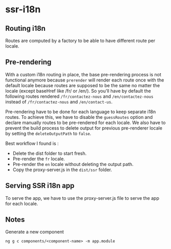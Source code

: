 # ssr-i18n

## Routing i18n

Routes are computed by a factory to be able to have different route per locale.

## Pre-rendering 

With a custom i18n routing in place, the base pre-rendering process is not functional anymore because `prerender` will render each route once with the default locale because routes are supposed to be the same no matter the locale (except baseHref like /fr/ or /en/). So you'll have by default the following routes rendered `/fr/contactez-nous` and `/en/contactez-nous` instead of `/fr/contactez-nous` and `/en/contact-us`. 

Pre-rendering have to be done for each language to keep separate i18n routes.
To achieve this, we have to disable the `guessRoutes` option and declare manually routes to be pre-rendered for each locale.
We also have to prevent the build process to delete output for previous pre-renderer locale by setting the `deleteOutputPath` to `false`.

Best workflow I found is :
- Delete the dist folder to start fresh.
- Pre-render the `fr` locale.
- Pre-render the `en` locale without deleting the output path.
- Copy the proxy-server.js in the `dist/ssr` folder.

## Serving SSR i18n app

To serve the app, we have to use the proxy-server.js file to serve the app for each locale.


## Notes

Generate a new component
```
ng g c components/<component-name> -m app.module
```
